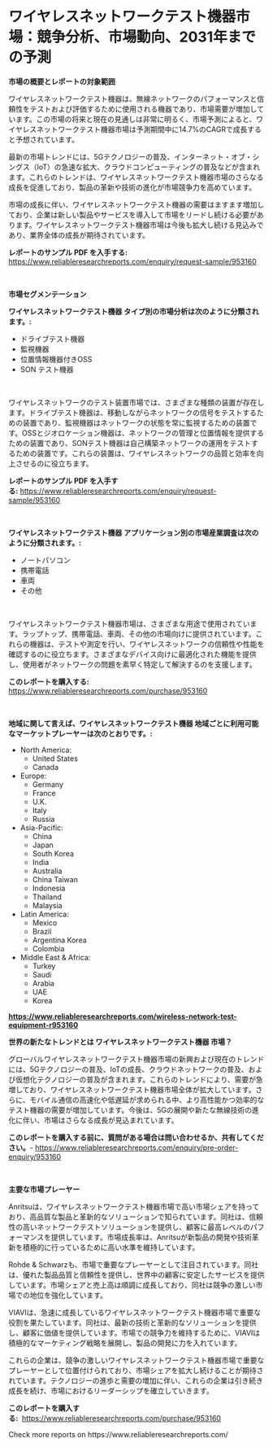 <p><h1>ワイヤレスネットワークテスト機器市場：競争分析、市場動向、2031年までの予測</h1></p><p><strong>市場の概要とレポートの対象範囲</strong></p>
<p><p>ワイヤレスネットワークテスト機器は、無線ネットワークのパフォーマンスと信頼性をテストおよび評価するために使用される機器であり、市場需要が増加しています。この市場の将来と現在の見通しは非常に明るく、市場予測によると、ワイヤレスネットワークテスト機器市場は予測期間中に14.7%のCAGRで成長すると予想されています。</p><p>最新の市場トレンドには、5Gテクノロジーの普及、インターネット・オブ・シングス（IoT）の急速な拡大、クラウドコンピューティングの普及などが含まれます。これらのトレンドは、ワイヤレスネットワークテスト機器市場のさらなる成長を促進しており、製品の革新や技術の進化が市場競争力を高めています。</p><p>市場の成長に伴い、ワイヤレスネットワークテスト機器の需要はますます増加しており、企業は新しい製品やサービスを導入して市場をリードし続ける必要があります。ワイヤレスネットワークテスト機器市場は今後も拡大し続ける見込みであり、業界全体の成長が期待されています。</p></p>
<p><strong>レポートのサンプル PDF を入手する:</strong> <a href="https://www.reliableresearchreports.com/enquiry/request-sample/953160">https://www.reliableresearchreports.com/enquiry/request-sample/953160</a></p>
<p>&nbsp;</p>
<p><strong>市場セグメンテーション</strong></p>
<p><strong>ワイヤレスネットワークテスト機器 タイプ別の市場分析は次のように分類されます。:</strong></p>
<p><ul><li>ドライブテスト機器</li><li>監視機器</li><li>位置情報機器付きOSS</li><li>SON テスト機器</li></ul></p>
<p>&nbsp;</p>
<p><p>ワイヤレスネットワークのテスト装置市場では、さまざまな種類の装置が存在します。ドライブテスト機器は、移動しながらネットワークの信号をテストするための装置であり、監視機器はネットワークの状態を常に監視するための装置です。OSSとジオロケーション機器は、ネットワークの管理と位置情報を提供するための装置であり、SONテスト機器は自己構築ネットワークの運用をテストするための装置です。これらの装置は、ワイヤレスネットワークの品質と効率を向上させるのに役立ちます。</p></p>
<p><strong>レポートのサンプル PDF を入手する:</strong>&nbsp;<a href="https://www.reliableresearchreports.com/enquiry/request-sample/953160">https://www.reliableresearchreports.com/enquiry/request-sample/953160</a></p>
<p>&nbsp;</p>
<p><strong> ワイヤレスネットワークテスト機器 アプリケーション別の市場産業調査は次のように分類されます。:</strong></p>
<p><ul><li>ノートパソコン</li><li>携帯電話</li><li>車両</li><li>その他</li></ul></p>
<p>&nbsp;</p>
<p><p>ワイヤレスネットワークテスト機器市場は、さまざまな用途で使用されています。ラップトップ、携帯電話、車両、その他の市場向けに提供されています。これらの機器は、テストや測定を行い、ワイヤレスネットワークの信頼性や性能を確認するのに役立ちます。さまざまなデバイス向けに最適化された機能を提供し、使用者がネットワークの問題を素早く特定して解決するのを支援します。</p></p>
<p><strong>このレポートを購入する:</strong>&nbsp; <a href="https://www.reliableresearchreports.com/purchase/953160">https://www.reliableresearchreports.com/purchase/953160</a></p>
<p>&nbsp;</p>
<p><strong>地域に関して言えば、ワイヤレスネットワークテスト機器 地域ごとに利用可能なマーケットプレーヤーは次のとおりです。:</strong></p>
<p><ul>
    <li>
        North America:
        <ul>
            <li>United States</li>
            <li>Canada</li>
        </ul>
    </li>
    <li>
        Europe:
        <ul>
            <li>Germany</li>
            <li>France</li>
            <li>U.K.</li>
            <li>Italy</li>
            <li>Russia</li>
        </ul>
    </li>
    <li>
        Asia-Pacific:
        <ul>
            <li>China</li>
            <li>Japan</li>
            <li>South Korea</li>
            <li>India</li>
            <li>Australia</li>
            <li>China Taiwan</li>
            <li>Indonesia</li>
            <li>Thailand</li>
            <li>Malaysia</li>
        </ul>
    </li>
    <li>
        Latin America:
        <ul>
            <li>Mexico</li>
            <li>Brazil</li>
            <li>Argentina Korea</li>
            <li>Colombia</li>
        </ul>
    </li>
    <li>
        Middle East & Africa:
        <ul>
            <li>Turkey</li>
            <li>Saudi</li>
            <li>Arabia</li>
            <li>UAE</li>
            <li>Korea</li>
        </ul>
    </li>
    </ul></p>
<p><strong><a href="https://www.reliableresearchreports.com/wireless-network-test-equipment-r953160">https://www.reliableresearchreports.com/wireless-network-test-equipment-r953160</a></strong>&nbsp;</p>
<p><strong>世界の新たなトレンドとは ワイヤレスネットワークテスト機器 市場？</strong></p>
<p><p>グローバルワイヤレスネットワークテスト機器市場の新興および現在のトレンドには、5Gテクノロジーの普及、IoTの成長、クラウドネットワークの普及、および仮想化テクノロジーの普及が含まれます。これらのトレンドにより、需要が急増しており、ワイヤレスネットワークテスト機器市場全体が拡大しています。さらに、モバイル通信の高速化や低遅延が求められる中、より高性能かつ効率的なテスト機器の需要が増加しています。今後は、5Gの展開や新たな無線技術の進化に伴い、市場はさらなる成長が見込まれています。</p></p>
<p><strong>このレポートを購入する前に、質問がある場合は問い合わせるか、共有してください。</strong>- <a href="https://www.reliableresearchreports.com/enquiry/pre-order-enquiry/953160">https://www.reliableresearchreports.com/enquiry/pre-order-enquiry/953160</a></p>
<p>&nbsp;</p>
<p><strong>主要な市場プレーヤー</strong></p>
<p><p>Anritsuは、ワイヤレスネットワークテスト機器市場で高い市場シェアを持っており、高品質な製品と革新的なソリューションで知られています。同社は、信頼性の高いネットワークテストソリューションを提供し、顧客に最高レベルのパフォーマンスを提供しています。市場成長率は、Anritsuが新製品の開発や技術革新を積極的に行っているために高い水準を維持しています。</p><p>Rohde & Schwarzも、市場で重要なプレーヤーとして注目されています。同社は、優れた製品品質と信頼性を提供し、世界中の顧客に安定したサービスを提供しています。市場シェアと売上高は順調に成長しており、同社は競争の激しい市場での地位を強化しています。</p><p>VIAVIは、急速に成長しているワイヤレスネットワークテスト機器市場で重要な役割を果たしています。同社は、最新の技術と革新的なソリューションを提供し、顧客に価値を提供しています。市場での競争力を維持するために、VIAVIは積極的なマーケティング戦略を展開し、製品の開発に力を入れています。</p><p>これらの企業は、競争の激しいワイヤレスネットワークテスト機器市場で重要なプレーヤーとして位置付けられており、市場シェアを拡大し続けることが期待されています。テクノロジーの進歩と需要の増加に伴い、これらの企業は引き続き成長を続け、市場におけるリーダーシップを確立していきます。</p></p>
<p><strong>このレポートを購入する:</strong>&nbsp;&nbsp;<a href="https://www.reliableresearchreports.com/purchase/953160">https://www.reliableresearchreports.com/purchase/953160</a></p>
<p>Check more reports on https://www.reliableresearchreports.com/</p>